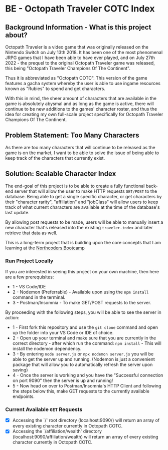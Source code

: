 # BE - Octopath Traveler COTC Index

## Background Information - What is this project about?
Octopath Traveler is a video game that was originally released on the Nintendo Switch on July 13th 2018. It has been one of the most phenomenal JRPG games that I have been able to have ever played, and on July 27th 2022 - the prequel to the original Octopath Traveler game was released, this being "Octopath Traveler Champions Of The Continent".

Thus it is abbreviated as "Octopath COTC". This version of the game features a gacha system whereby the user is able to use ingame resources known as "Rubies" to spend and get characters.

With this in mind, the sheer amount of characters that are available in the game is absolutely abysmal and as long as the game is active, there will continue to be new additions to the games' character roster, and thus the idea for creating my own full-scale project specifically for Octopath Traveler Champions Of The Continent. 

## Problem Statement: Too Many Characters
As there are too many characters that will continue to be released as the game is on the market, I want to be able to solve the issue of being able to keep track of the characters that currently exist. 

## Solution: Scalable Character Index
The end-goal of this project is to be able to create a fully functional back-end server that will allow the user to make HTTP requests `GET/POST` to the database. Being able to get a single specific character, or get characters by their "character rarity", "affiliation" and "jobClass" will allow users to keep track of what current characters are available at the time of the database's last update.

By allowing post requests to be made, users will be able to manually insert a new character that's released into the existing `traveler-index` and later retrieve that data as well. 

This is a long-term project that is building upon the core concepts that I am learning at the [Northcoders Bootcamp](https://northcoders.com)

### Run Project Locally
If you are interested in seeing this project on your own machine, then here are a few prerequisites:
* 1 - VS Code/IDE
* 2 - Nodemon (Preferrable) - Available upon using the `npm install` command in the terminal.
* 3 - Postman/Insomnia - To make GET/POST requests to the server.

By proceeding with the following steps, you will be able to see the server in action:
* 1 - First fork this repository and use the `git clone` command and open up the folder into your VS Code or IDE of choice.
* 2 - Open up your terminal and make sure that you are currently in the correct directory - after which run the command: `npm install` - This will install the nodemon dependency.
* 3 - By entering `node server.js` or `npx nodemon server.js` you will be able to get the server up and running. (Nodemon is just a convenient package that will allow you to automatically refresh the server upon saving)
* 4 - Once the server is working and you have the "Successful connection on port 9090" then the server is up and running! 
* 5 - Now head on over to Postman/Insomnia's HTTP Client and following the steps below this, make GET requests to the currently available endpoints. 
  
### Current Available `GET` Requests
* [x] Accessing the `/' root directory (localhost:9090/) will return an array of every existing character currently in Octopath COTC.
* [x] Accessing the `/affiliation/wealth' directory (localhost:9090/affiliation/wealth) will return an array of every existing character currently in Octopath COTC.  
